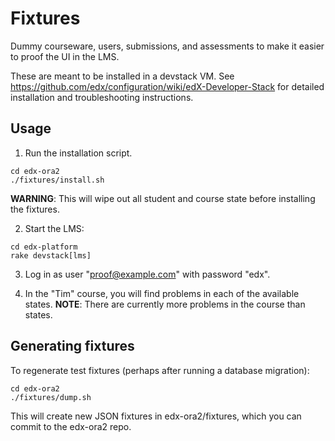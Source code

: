 Fixtures
========

Dummy courseware, users, submissions, and assessments to make it easier to proof the UI in the LMS.

These are meant to be installed in a devstack VM.
See https://github.com/edx/configuration/wiki/edX-Developer-Stack for
detailed installation and troubleshooting instructions.

Usage
-----

1. Run the installation script.
```
cd edx-ora2
./fixtures/install.sh
```
**WARNING**: This will wipe out all student and course state before installing the fixtures.

2. Start the LMS:
```
cd edx-platform
rake devstack[lms]
```

3. Log in as user "proof@example.com" with password "edx".

4. In the "Tim" course, you will find problems in each of the available states.
**NOTE**: There are currently more problems in the course than states.


Generating fixtures
-------------------

To regenerate test fixtures (perhaps after running a database migration):
```
cd edx-ora2
./fixtures/dump.sh
```

This will create new JSON fixtures in edx-ora2/fixtures, which you can commit
to the edx-ora2 repo.
